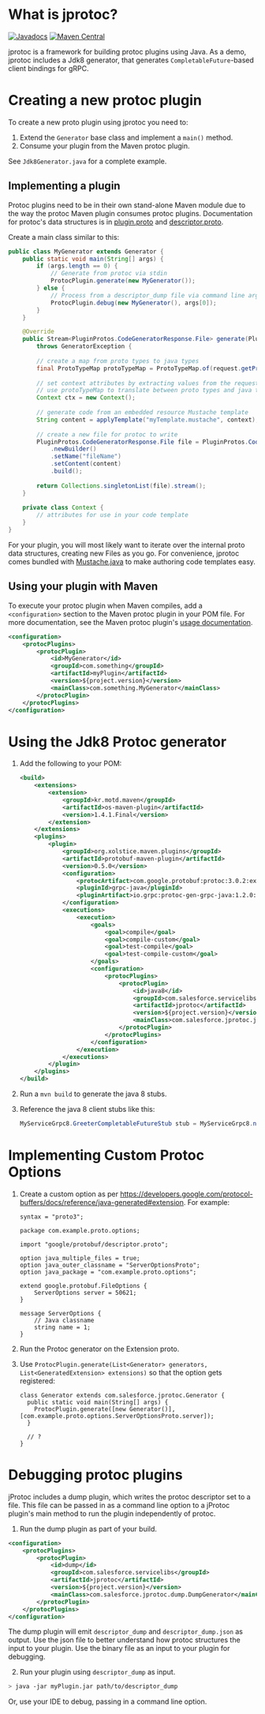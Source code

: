 What is jprotoc?
================
[![Javadocs](https://javadoc.io/badge/com.salesforce.servicelibs/jprotoc.svg)](https://javadoc.io/doc/com.salesforce.servicelibs/jprotoc)
[![Maven Central](https://maven-badges.herokuapp.com/maven-central/com.salesforce.servicelibs/jprotoc/badge.svg)](https://maven-badges.herokuapp.com/maven-central/com.salesforce.servicelibs/jprotoc)


jprotoc is a framework for building protoc plugins using Java. As a demo, jprotoc includes a Jdk8 generator, that
generates `CompletableFuture`-based client bindings for gRPC.

Creating a new protoc plugin
============================
To create a new proto plugin using jprotoc you need to:

1. Extend the `Generator` base class and implement a `main()` method.
2. Consume your plugin from the Maven protoc plugin.

See `Jdk8Generator.java` for a complete example.

## Implementing a plugin
Protoc plugins need to be in their own stand-alone Maven module due to the way the protoc Maven plugin consumes
protoc plugins. Documentation for protoc's data structures is in 
[plugin.proto](https://github.com/google/protobuf/blob/master/src/google/protobuf/compiler/plugin.proto) and
[descriptor.proto](https://github.com/google/protobuf/blob/master/src/google/protobuf/descriptor.proto).

Create a main class similar to this:
```java
public class MyGenerator extends Generator {
    public static void main(String[] args) {
        if (args.length == 0) {
            // Generate from protoc via stdin
            ProtocPlugin.generate(new MyGenerator());
        } else {
            // Process from a descriptor_dump file via command line arg
            ProtocPlugin.debug(new MyGenerator(), args[0]);
        }
    }

    @Override
    public Stream<PluginProtos.CodeGeneratorResponse.File> generate(PluginProtos.CodeGeneratorRequest request) 
        throws GeneratorException {
        
        // create a map from proto types to java types
        final ProtoTypeMap protoTypeMap = ProtoTypeMap.of(request.getProtoFileList());
    
        // set context attributes by extracting values from the request
        // use protoTypeMap to translate between proto types and java types
        Context ctx = new Context();
        
        // generate code from an embedded resource Mustache template
        String content = applyTemplate("myTemplate.mustache", context);
    
        // create a new file for protoc to write
        PluginProtos.CodeGeneratorResponse.File file = PluginProtos.CodeGeneratorResponse.File
            .newBuilder()
            .setName("fileName")
            .setContent(content)
            .build();
            
        return Collections.singletonList(file).stream();
    }
    
    private class Context {
        // attributes for use in your code template
    }
}
```

For your plugin, you will most likely want to iterate over the internal proto data structures, creating new Files as
you go. For convenience, jprotoc comes bundled with [Mustache.java](https://github.com/spullara/mustache.java) to make
authoring code templates easy. 

## Using your plugin with Maven
To execute your protoc plugin when Maven compiles, add a `<configuration>` section to the Maven protoc plugin in your
POM file. For more documentation, see the Maven protoc plugin's 
[usage documentation](https://www.xolstice.org/protobuf-maven-plugin/examples/protoc-plugin.html).

```xml
<configuration>
    <protocPlugins>
        <protocPlugin>
            <id>MyGenerator</id>
            <groupId>com.something</groupId>
            <artifactId>myPlugin</artifactId>
            <version>${project.version}</version>
            <mainClass>com.something.MyGenerator</mainClass>
        </protocPlugin>
    </protocPlugins>
</configuration>
```

Using the Jdk8 Protoc generator
===============================
1. Add the following to your POM:
    ```xml
    <build>
        <extensions>
            <extension>
                <groupId>kr.motd.maven</groupId>
                <artifactId>os-maven-plugin</artifactId>
                <version>1.4.1.Final</version>
            </extension>
        </extensions>
        <plugins>
            <plugin>
                <groupId>org.xolstice.maven.plugins</groupId>
                <artifactId>protobuf-maven-plugin</artifactId>
                <version>0.5.0</version>
                <configuration>
                    <protocArtifact>com.google.protobuf:protoc:3.0.2:exe:${os.detected.classifier}</protocArtifact>
                    <pluginId>grpc-java</pluginId>
                    <pluginArtifact>io.grpc:protoc-gen-grpc-java:1.2.0:exe:${os.detected.classifier}</pluginArtifact>
                </configuration>
                <executions>
                    <execution>
                        <goals>
                            <goal>compile</goal>
                            <goal>compile-custom</goal>
                            <goal>test-compile</goal>
                            <goal>test-compile-custom</goal>
                        </goals>
                        <configuration>
                            <protocPlugins>
                                <protocPlugin>
                                    <id>java8</id>
                                    <groupId>com.salesforce.servicelibs</groupId>
                                    <artifactId>jprotoc</artifactId>
                                    <version>${project.version}</version>
                                    <mainClass>com.salesforce.jprotoc.jdk8.Jdk8Generator</mainClass>
                                </protocPlugin>
                            </protocPlugins>
                        </configuration>
                    </execution>
                </executions>
            </plugin>
        </plugins>
    </build>
    ```
2. Run a `mvn build` to generate the java 8 stubs.

3. Reference the java 8 client stubs like this:
    ```java
    MyServiceGrpc8.GreeterCompletableFutureStub stub = MyServiceGrpc8.newCompletableFutureStub(channel);
    ```
    
Implementing Custom Protoc Options
==================================
1. Create a custom option as per https://developers.google.com/protocol-buffers/docs/reference/java-generated#extension.
For example:

    ```
    syntax = "proto3";
    
    package com.example.proto.options;
    
    import "google/protobuf/descriptor.proto";
    
    option java_multiple_files = true;
    option java_outer_classname = "ServerOptionsProto";
    option java_package = "com.example.proto.options";
    
    extend google.protobuf.FileOptions {
        ServerOptions server = 50621;
    }
    
    message ServerOptions {
        // Java classname
        string name = 1;
    }
    ```

2. Run the Protoc generator on the Extension proto.

3. Use `ProtocPlugin.generate(List<Generator> generators, List<GeneratedExtension> extensions)` so
that the option gets registered:

    ```
    class Generator extends com.salesforce.jprotoc.Generator {
      public static void main(String[] args) {
        ProtocPlugin.generate([new Generator()], [com.example.proto.options.ServerOptionsProto.server]);
      }
      
      // ?
    }
    ```

Debugging protoc plugins
========================
jProtoc includes a dump plugin, which writes the protoc descriptor set to a file. This file can be passed in as a
command line option to a jProtoc plugin's main method to run the plugin independently of protoc.

1. Run the dump plugin as part of your build.

```xml
<configuration>
    <protocPlugins>
        <protocPlugin>
            <id>dump</id>
            <groupId>com.salesforce.servicelibs</groupId>
            <artifactId>jprotoc</artifactId>
            <version>${project.version}</version>
            <mainClass>com.salesforce.jprotoc.dump.DumpGenerator</mainClass>
        </protocPlugin>
    </protocPlugins>
</configuration>
```

The dump plugin will emit `descriptor_dump` and `descriptor_dump.json` as output. Use the json file to better 
understand how protoc structures the input to your plugin. Use the binary file as an input to your plugin for 
debugging.

2. Run your plugin using `descriptor_dump` as input.

```bash
> java -jar myPlugin.jar path/to/descriptor_dump
```

Or, use your IDE to debug, passing in a command line option.
